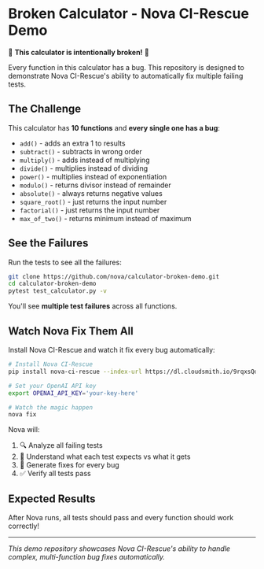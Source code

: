 # Broken Calculator - Nova CI-Rescue Demo

🚨 **This calculator is intentionally broken!** 🚨

Every function in this calculator has a bug. This repository is designed to demonstrate Nova CI-Rescue's ability to automatically fix multiple failing tests.

## The Challenge

This calculator has **10 functions** and **every single one has a bug**:

- `add()` - adds an extra 1 to results
- `subtract()` - subtracts in wrong order
- `multiply()` - adds instead of multiplying
- `divide()` - multiplies instead of dividing
- `power()` - multiplies instead of exponentiation
- `modulo()` - returns divisor instead of remainder
- `absolute()` - always returns negative values
- `square_root()` - just returns the input number
- `factorial()` - just returns the input number
- `max_of_two()` - returns minimum instead of maximum

## See the Failures

Run the tests to see all the failures:

```bash
git clone https://github.com/nova/calculator-broken-demo.git
cd calculator-broken-demo
pytest test_calculator.py -v
```

You'll see **multiple test failures** across all functions.

## Watch Nova Fix Them All

Install Nova CI-Rescue and watch it fix every bug automatically:

```bash
# Install Nova CI-Rescue
pip install nova-ci-rescue --index-url https://dl.cloudsmith.io/9rqxsQdhFkYzaXqm/nova/nova-ci-rescue/python/simple/ --extra-index-url https://pypi.org/simple/

# Set your OpenAI API key
export OPENAI_API_KEY='your-key-here'

# Watch the magic happen
nova fix
```

Nova will:

1. 🔍 Analyze all failing tests
2. 🧠 Understand what each test expects vs what it gets
3. 🔧 Generate fixes for every bug
4. ✅ Verify all tests pass

## Expected Results

After Nova runs, all tests should pass and every function should work correctly!

---

_This demo repository showcases Nova CI-Rescue's ability to handle complex, multi-function bug fixes automatically._
